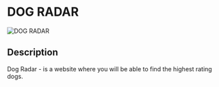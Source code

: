 <h1>DOG RADAR</h1>

![DOG RADAR](https://www.freelogodesign.org/file/app/client/thumb/ca5f10d7-f3f9-4ad7-be44-ff7b0a9107f5_200x200.png?1581057465639)

<h2>Description</h2>
<p> Dog Radar - is a website where you will be able to find the highest rating dogs.</p>
